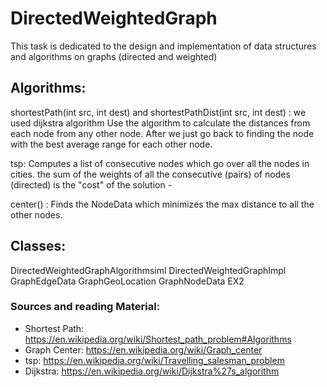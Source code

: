 # DirectedWeightedGraph
This task is dedicated to the design and implementation of data structures and algorithms on graphs (directed and weighted)

## Algorithms:
shortestPath(int src, int dest) and shortestPathDist(int src, int dest) :
we used dijkstra algorithm
Use the algorithm to calculate the distances from each node from any other node.
After we just go back to finding the node with the best average range for each other node.

tsp:
 Computes a list of consecutive nodes which go over all the nodes in cities.
 the sum of the weights of all the consecutive (pairs) of nodes (directed) is the "cost" of the solution -

center() :
Finds the NodeData which minimizes the max distance to all the other nodes.

## Classes:
DirectedWeightedGraphAlgorithmsiml
DirectedWeightedGraphImpl
GraphEdgeData
GraphGeoLocation
GraphNodeData
EX2

### Sources and reading Material:
* Shortest Path: https://en.wikipedia.org/wiki/Shortest_path_problem#Algorithms
* Graph Center: https://en.wikipedia.org/wiki/Graph_center
* tsp: https://en.wikipedia.org/wiki/Travelling_salesman_problem
* Dijkstra: https://en.wikipedia.org/wiki/Dijkstra%27s_algorithm


